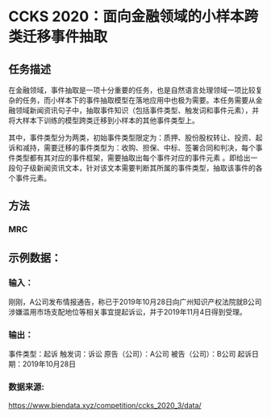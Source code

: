 # CCKS 2020：面向金融领域的小样本跨类迁移事件抽取


## 任务描述

在金融领域，事件抽取是一项十分重要的任务，也是自然语言处理领域一项比较复杂的任务，而小样本下的事件抽取模型在落地应用中也极为需要。本任务需要从金融领域新闻资讯句子中，抽取事件知识（包括事件类型、触发词和事件元素），并将大样本下训练的模型跨类迁移到小样本的其他事件类型上。
 
其中，事件类型分为两类，初始事件类型限定为：质押、股份股权转让、投资、起诉和减持，需要迁移的事件类型为：收购、担保、中标、签署合同和判决，每个事件类型都有其对应的事件框架，需要抽取出每个事件对应的事件元素 。即给出一段句子级新闻资讯文本，针对该文本需要判断其所属的事件类型，抽取该事件的各个事件元素。

## 方法

### MRC




## 示例数据：

### 输入：

刚刚，A公司发布情报通告，称已于2019年10月28日向广州知识产权法院就B公司涉嫌滥用市场支配地位等相关事宜提起诉讼，并于2019年11月4日得到受理。

### 输出：

事件类型：起诉
触发词：诉讼
原告（公司）：A公司
被告（公司）：B公司
起诉日期：2019年10月28日


### 数据来源:
https://www.biendata.xyz/competition/ccks_2020_3/data/

